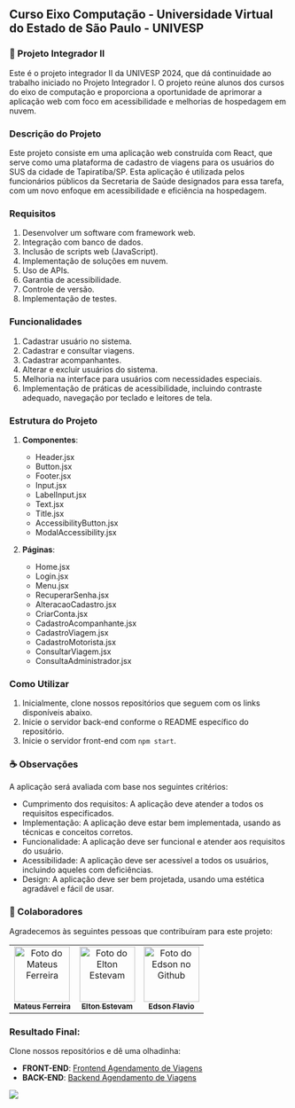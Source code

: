 ## Curso Eixo Computação - Universidade Virtual do Estado de São Paulo - UNIVESP

### 🚀 Projeto Integrador II

Este é o projeto integrador II da UNIVESP 2024, que dá continuidade ao trabalho iniciado no Projeto Integrador I. O projeto reúne alunos dos cursos do eixo de computação e proporciona a oportunidade de aprimorar a aplicação web com foco em acessibilidade e melhorias de hospedagem em nuvem.

### Descrição do Projeto

Este projeto consiste em uma aplicação web construída com React, que serve como uma plataforma de cadastro de viagens para os usuários do SUS da cidade de Tapiratiba/SP. Esta aplicação é utilizada pelos funcionários públicos da Secretaria de Saúde designados para essa tarefa, com um novo enfoque em acessibilidade e eficiência na hospedagem.

### Requisitos

1. Desenvolver um software com framework web.
2. Integração com banco de dados.
3. Inclusão de scripts web (JavaScript).
4. Implementação de soluções em nuvem.
5. Uso de APIs.
6. Garantia de acessibilidade.
7. Controle de versão.
8. Implementação de testes.

### Funcionalidades

1. Cadastrar usuário no sistema.
2. Cadastrar e consultar viagens.
3. Cadastrar acompanhantes.
4. Alterar e excluir usuários do sistema.
5. Melhoria na interface para usuários com necessidades especiais.
6. Implementação de práticas de acessibilidade, incluindo contraste adequado, navegação por teclado e leitores de tela.

### Estrutura do Projeto

1. **Componentes**:
   - Header.jsx
   - Button.jsx
   - Footer.jsx
   - Input.jsx
   - LabelInput.jsx
   - Text.jsx
   - Title.jsx
   - AccessibilityButton.jsx
   - ModalAccessibility.jsx

2. **Páginas**:
   - Home.jsx
   - Login.jsx
   - Menu.jsx
   - RecuperarSenha.jsx
   - AlteracaoCadastro.jsx
   - CriarConta.jsx
   - CadastroAcompanhante.jsx
   - CadastroViagem.jsx
   - CadastroMotorista.jsx
   - ConsultarViagem.jsx
   - ConsultaAdministrador.jsx

### Como Utilizar

1. Inicialmente, clone nossos repositórios que seguem com os links disponíveis abaixo.
2. Inicie o servidor back-end conforme o README específico do repositório.
3. Inicie o servidor front-end com `npm start`.

### ☕ Observações

A aplicação será avaliada com base nos seguintes critérios:

- Cumprimento dos requisitos: A aplicação deve atender a todos os requisitos especificados.
- Implementação: A aplicação deve estar bem implementada, usando as técnicas e conceitos corretos.
- Funcionalidade: A aplicação deve ser funcional e atender aos requisitos do usuário.
- Acessibilidade: A aplicação deve ser acessível a todos os usuários, incluindo aqueles com deficiências.
- Design: A aplicação deve ser bem projetada, usando uma estética agradável e fácil de usar.

### 🤝 Colaboradores

Agradecemos às seguintes pessoas que contribuíram para este projeto:

<table>
  <tr>
    <td align="center">
      <a href="#">
        <img src="https://avatars.githubusercontent.com/u/160056797?v=4" width="100px;" alt="Foto do Mateus Ferreira"/><br>
        <sub>
          <b>Mateus Ferreira</b>
        </sub>
      </a>
    </td> 
    <td align="center">
      <a href="#">
        <img src="https://avatars.githubusercontent.com/u/130172788?v=4" width="100px;" alt="Foto do Elton Estevam"/><br>
        <sub>
          <b>Elton Estevam</b>
        </sub>
      </a>
    </td>
    <td align="center">
      <a href="#">
        <img src="https://avatars.githubusercontent.com/u/147329714?v=4" width="100px;" alt="Foto do Edson no Github"/><br>
        <sub>
          <b>Edson Flavio</b>
        </sub>
      </a>
    </td>     
</table>

### Resultado Final:

Clone nossos repositórios e dê uma olhadinha:

- **FRONT-END**: [Frontend Agendamento de Viagens](https://github.com/Mateus2648/FrontendAgendamentoViagens.git)
- **BACK-END**: [Backend Agendamento de Viagens](https://github.com/EltonEstevam/BackendAgendamentoViagens.git)

<img src="https://img.shields.io/badge/react-%2320232a.svg?style=for-the-badge&logo=react&logoColor=%2361DAFB">

